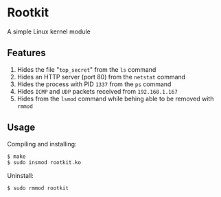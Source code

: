 # Rootkit
A simple Linux kernel module


## Features
1. Hides the file "`top_secret`" from the `ls` command
2. Hides an HTTP server (port 80) from the `netstat` command
3. Hides the process with PID `1337` from the `ps` command
4. Hides `ICMP` and `UDP` packets received from `192.168.1.167`
5. Hides from the `lsmod` command while behing able to be removed with `rmmod`

## Usage

Compiling and installing:
```bash
$ make
$ sudo insmod rootkit.ko
```

Uninstall:
```bash
$ sudo rmmod rootkit
```
